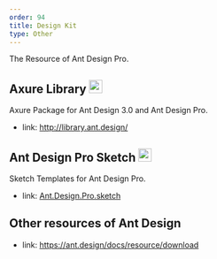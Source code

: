 ```yaml
---
order: 94
title: Design Kit
type: Other
---
```


The Resource of Ant Design Pro.

## Axure Library <img src="https://zos.alipayobjects.com/rmsportal/qXrCHrsuyrINSeerFOerLcTTFZiEzHAJ.png" width="24" />

Axure Package for Ant Design 3.0 and Ant Design Pro.

- link: http://library.ant.design/

## Ant Design Pro Sketch <img src="https://zos.alipayobjects.com/rmsportal/vfxJzCLqZxehgquvQNqX.png" width="24" />

Sketch Templates for Ant Design Pro.

- link: [Ant.Design.Pro.sketch](https://github.com/ant-design/ant-design/releases/download/resource/Ant.Design.Pro.sketch)

## Other resources of Ant Design

- link: https://ant.design/docs/resource/download
